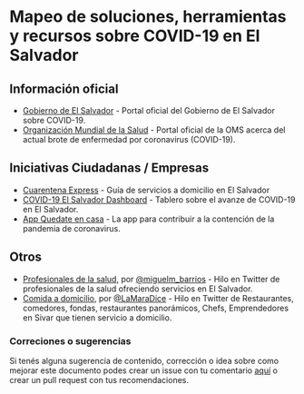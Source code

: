 # Mapeo de soluciones, herramientas y recursos sobre COVID-19 en El Salvador

## Información oficial

* [Gobierno de El Salvador](https://covid19.gob.sv/) - Portal oficial del Gobierno de El Salvador sobre COVID-19.
* [Organización Mundial de la Salud](https://www.who.int/es/emergencies/diseases/novel-coronavirus-2019) - Portal oficial de la OMS acerca del actual brote de enfermedad por coronavirus (COVID-19).

## Iniciativas Ciudadanas / Empresas

* [Cuarentena Express](https://cuarentena.express/) - Guía de servicios a domicilio en El Salvador
* [COVID-19 El Salvador Dashboard](https://www.elsalvadorcovid19.com/) - Tablero sobre el avanze de COVID-19 en El Salvador.
* [App Quedate en casa](https://slashmobility.com/quedateencasa/) - La app para contribuir a la contención de la pandemia de coronavirus.

## Otros

* [Profesionales de la salud](https://twitter.com/miguelm_barrios/status/1239586621869010945), por [@miguelm_barrios](https://twitter.com/miguelm_barrios) - Hilo en Twitter de profesionales de la salud ofreciendo servicios en El Salvador.
* [Comida a domicilio](https://twitter.com/LaMaraDice/status/1240649831967850496), por [@LaMaraDice](https://twitter.com/LaMaraDice) - Hilo en Twitter de Restaurantes, comedores, fondas, restaurantes panorámicos, Chefs,  Emprendedores en Sivar que tienen servicio a domicilio.

### Correciones o sugerencias

Si tenés alguna sugerencia de contenido, corrección o idea sobre como mejorar este documento podes crear un issue con tu comentario [aquí](https://github.com/horchatajs/recursos/issues/new) o crear un pull request con tus recomendaciones.
